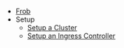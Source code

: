 * [Frob](index.md)
* Setup
  * [Setup a Cluster](setup/cluster.md)
  * [Setup an Ingress Controller](setup/ingress.md)
